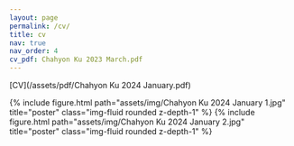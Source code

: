 ```yaml
---
layout: page
permalink: /cv/
title: cv
nav: true
nav_order: 4
cv_pdf: Chahyon Ku 2023 March.pdf
---
```


[CV](/assets/pdf/Chahyon Ku 2024 January.pdf) <br>
<!-- [Transcript](/assets/pdf/UW .pdf) <br> -->

<div class="row justify-content-sm-center">
    <div class="col-sm-12 mt-3 mt-md-0">
        {% include figure.html path="assets/img/Chahyon Ku 2024 January 1.jpg" title="poster" class="img-fluid rounded z-depth-1" %}
        {% include figure.html path="assets/img/Chahyon Ku 2024 January 2.jpg" title="poster" class="img-fluid rounded z-depth-1" %}
    </div>
</div>